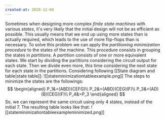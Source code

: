 ```yaml
---
created-at: 2020-12-04
---
```

Sometimes when designing more complex *finite state machines* with various *states*, it's very likely that the initial design will not be as efficient as possible. This usually means that we end up using more states than is actually required, which leads to the use of more flip-flops than is necessary.
To solve this problem we can apply the *partitioning minimization procedure* to the states of the machine. This procedure consists in grouping the states in *partitions*. A *partition* consists of one or more equivalent states. We start by dividing the partitions considering the circuit output for each state. Then we divide even more, this time considering the next state for each state in the partitions. Considering following [[State diagram and table|state table]]:
![[stateminimizationtableexample.png]]
The steps to minimize the states are the followings:
$$
\begin{aligned}
P_1&=(ABD)(CEFG)\\
P_2&=(ABD)(CEG)(F)\\
P_3&=(AD)(B)(CEG)(F)\\
P_4&=P_3
\end{aligned}
$$
So, we can represent the same circuit using only $4$ states, instead of the initial $7$. The resulting table looks like that:
![[stateminimizationtableexampleminimized.png]]